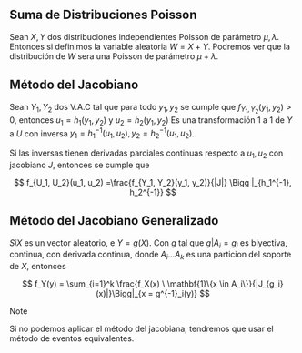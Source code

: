 ## Suma de Distribuciones Poisson

Sean $X,Y$ dos distribuciones independientes Poisson de parámetro $\mu,\lambda$. Entonces si definimos la variable aleatoria $W = X+Y$. Podremos ver que la distribución de $W$ sera una Poisson de parámetro $\mu + \lambda$.

## Método del Jacobiano

Sean $Y_1, Y_2$ dos V.A.C tal que para todo $y_1, y_2$ se cumple que $f_{Y_1, Y_2}(y_1, y_2) > 0$, entonces $u_1 = h_1(y_1, y_2)$ y $u_2 = h_2(y_1, y_2)$ Es una transformación $1$ a $1$ de $Y$ a $U$ con inversa $y_1 = h_1^{-1}(u_1, u_2), y_2 = h_2^{-1}(u_1, u_2)$.

Si las inversas tienen derivadas parciales continuas respecto a $u_1, u_2$ con jacobiano $J$, entonces se cumple que

$$
f_{U_1, U_2}(u_1, u_2) =\frac{f_{Y_1, Y_2}(y_1, y_2)}{|J|} \Bigg |_{h_1^{-1}, h_2^{-1}}
$$

## Método del Jacobiano Generalizado

$Si X$ es un vector aleatorio, e $Y = g(X)$. Con $g$ tal que $g | A_i = g_i$ es biyectiva, continua, con derivada continua, donde $A_i \dots A_k$ es una particion del soporte de $X$, entonces

$$
f_Y(y) = \sum_{i=1}^k \frac{f_X(x) \ \mathbf{1}\{x \in A_i\}}{|J_{g_i}(x)|}\Bigg|_{x = g^{-1}_i(y)}
$$

> [!note]
> Si no podemos aplicar el método del jacobiana, tendremos que usar el método de eventos equivalentes.
